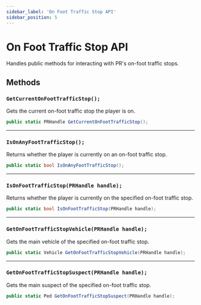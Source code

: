 ```yaml
---
sidebar_label: 'On Foot Traffic Stop API'
sidebar_position: 5
---
```


# On Foot Traffic Stop API

Handles public methods for interacting with PR's on-foot traffic stops.

## Methods

### `GetCurrentOnFootTrafficStop();`

Gets the current on-foot traffic stop the player is on.

```csharp
public static PRHandle GetCurrentOnFootTrafficStop();
```

---

### `IsOnAnyFootTrafficStop();`

Returns whether the player is currently on an on-foot traffic stop.

```csharp
public static bool IsOnAnyFootTrafficStop();
```

---

### `IsOnFootTrafficStop(PRHandle handle);`

Returns whether the player is currently on the specified on-foot traffic stop.

```csharp
public static bool IsOnFootTrafficStop(PRHandle handle);
```

---

### `GetOnFootTrafficStopVehicle(PRHandle handle);`

Gets the main vehicle of the specified on-foot traffic stop.

```csharp
public static Vehicle GetOnFootTrafficStopVehicle(PRHandle handle);
```

---

### `GetOnFootTrafficStopSuspect(PRHandle handle);`

Gets the main suspect of the specified on-foot traffic stop.

```csharp
public static Ped GetOnFootTrafficStopSuspect(PRHandle handle);
```
